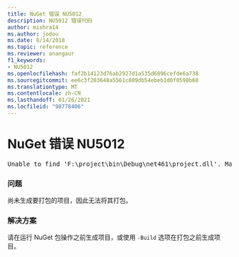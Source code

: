 ```yaml
---
title: NuGet 错误 NU5012
description: NU5012 错误代码
author: mishra14
ms.author: jodou
ms.date: 8/14/2018
ms.topic: reference
ms.reviewer: anangaur
f1_keywords:
- NU5012
ms.openlocfilehash: faf2b14123d76ab2927d1a535d6896cefde6a738
ms.sourcegitcommit: ee6c3f203648a5561c809db54ebeb1d0f0598b68
ms.translationtype: MT
ms.contentlocale: zh-CN
ms.lasthandoff: 01/26/2021
ms.locfileid: "98778406"
---
```

# <a name="nuget-error-nu5012"></a>NuGet 错误 NU5012
<pre>Unable to find 'F:\project\bin\Debug\net461\project.dll'. Make sure the project has been built.</pre>

### <a name="issue"></a>问题

尚未生成要打包的项目，因此无法将其打包。


### <a name="solution"></a>解决方案

请在运行 NuGet 包操作之前生成项目，或使用 `-Build` 选项在打包之前生成项目。

